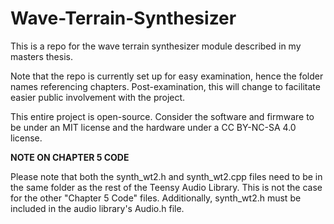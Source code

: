 # Wave-Terrain-Synthesizer

This is a repo for the wave terrain synthesizer module described in my masters thesis. 

Note that the repo is currently set up for easy examination, hence the folder names referencing chapters. Post-examination, this will change to facilitate easier public involvement with the project. 

This entire project is open-source. Consider the software and firmware to be under an MIT license and the hardware under a CC BY-NC-SA 4.0 license. 

**NOTE ON CHAPTER 5 CODE**

Please note that both the synth_wt2.h and synth_wt2.cpp files need to be in the same folder as the rest of the Teensy Audio Library. This is not the case for the other "Chapter 5 Code" files. Additionally, synth_wt2.h must be included in the audio library's Audio.h file. 
